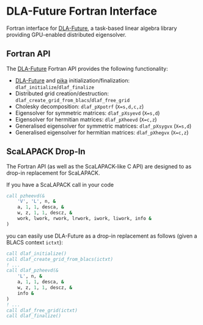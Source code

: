 # DLA-Future Fortran Interface

Fortran interface for [DLA-Future], a task-based linear algebra library providing GPU-enabled distributed eigensolver.

## Fortran API

The [DLA-Future] Fortran API provides the following functionality:

* [DLA-Future] and [pika] initialization/finalization: `dlaf_initialize`/`dlaf_finalize`
* Distributed grid creation/destruction: `dlaf_create_grid_from_blacs`/`dlaf_free_grid`
* Cholesky decomposition: `dlaf_pXpotrf` (`X=s,d,c,z`)
* Eigensolver for symmetric matrices: `dlaf_pXsyevd` (`X=s,d`)
* Eigensolver for hermitian matrices: `dlaf_pXheevd` (`X=c,z`)
* Generalised eigensolver for symmetric matrices: `dlaf_pXsygvx` (`X=s,d`)
* Generalised eigensolver for hermitian matrices: `dlaf_pXhegvx` (`X=c,z`)

## ScaLAPACK Drop-In

The Fortran API (as well as the ScaLAPACK-like C API) are designed to as drop-in replacement for ScaLAPACK.

If you have a ScaLAPACK call in your code 
```fortran
call pzheevd(&
    'V', 'L', n, &
    a, 1, 1, desca, &
    w, z, 1, 1, descz, &
    work, lwork, rwork, lrwork, iwork, liwork, info &
)
```
you can easily use DLA-Future as a drop-in replacement as follows (given a BLACS context `ictxt`):
```fortran
call dlaf_initialize()
call dlaf_create_grid_from_blacs(ictxt)
! ...
call dlaf_pzheevd(&
    'L', n, &
    a, 1, 1, desca, &
    w, z, 1, 1, descz, &
    info &
)
! ...
call dlaf_free_grid(ictxt)
call dlaf_finalize()
```

[DLA-Future]: https://github.com/eth-cscs/DLA-Future
[pika]: https://pikacpp.org/
